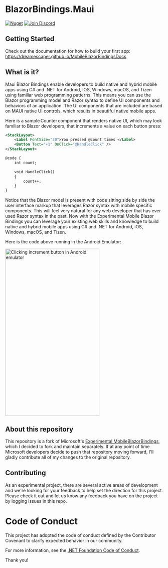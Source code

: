 # BlazorBindings.Maui

[![Nuget](https://img.shields.io/nuget/v/BlazorBindings.Maui)](https://www.nuget.org/packages/BlazorBindings.Maui/)
[![Join Discord](https://img.shields.io/badge/discord-join%20chat-46BC99)](https://discord.com/channels/732297728826277939/734865521400610856)

## Getting Started

Check out the documentation for how to build your first app: https://dreamescaper.github.io/MobileBlazorBindingsDocs

## What is it?

Maui Blazor Bindings enable developers to build native and hybrid mobile apps using C# and .NET for Android, iOS, Windows, macOS, and Tizen using familiar web programming patterns. This means you can use the Blazor programming model and Razor syntax to define UI components and behaviors of an application. The UI components that are included are based on MAUI native UI controls, which results in beautiful native mobile apps.

Here is a sample Counter component that renders native UI, which may look familiar to Blazor developers, that increments a value on each button press:

```xml
<StackLayout>
    <Label FontSize="30">You pressed @count times </Label>
    <Button Text="+1" OnClick="@HandleClick" />
</StackLayout>

@code {
    int count;

    void HandleClick()
    {
        count++;
    }
}
```

Notice that the Blazor model is present with code sitting side by side the user interface markup that leverages Razor syntax with mobile specific components. This will feel very natural for any web developer that has ever used Razor syntax in the past. Now with the Experimental Mobile Blazor Bindings you can leverage your existing web skills and knowledge to build native and hybrid mobile apps using C# and .NET for Android, iOS, Windows, macOS, and Tizen.

Here is the code above running in the Android Emulator:

<img src="https://devblogs.microsoft.com/aspnet/wp-content/uploads/sites/16/2020/01/blazor-android-counter-2.gif" alt="Clicking increment button in Android emulator" width="300" height="533" class="aligncenter size-full wp-image-23061" />

## About this repository

This repository is a fork of Microsoft's [Experimental MobileBlazorBindings](https://github.com/dotnet/MobileBlazorBindings), which I decided to fork and maintain separately. If at any point of time Microsoft developers decide to push that repository moving forward, I'll gladly contribute all of my changes to the original repository. 

## Contributing

As an experimental project, there are several active areas of development and we're looking for your feedback to help set the direction for this project. Please check it out and let us know any feedback you have on the project by logging issues in this repo.

# Code of Conduct

This project has adopted the code of conduct defined by the Contributor Covenant
to clarify expected behavior in our community.

For more information, see the [.NET Foundation Code of Conduct](https://dotnetfoundation.org/code-of-conduct).

Thank you!

 [1]: https://dotnet.microsoft.com/download/dotnet-core/3.1
